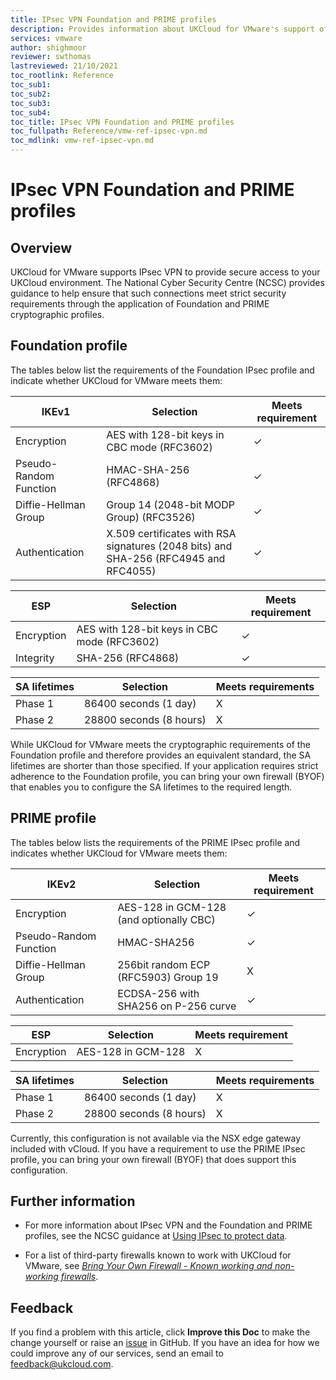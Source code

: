```yaml
---
title: IPsec VPN Foundation and PRIME profiles
description: Provides information about UKCloud for VMware's support of Foundation and PRIME profiles
services: vmware
author: shighmoor
reviewer: swthomas
lastreviewed: 21/10/2021
toc_rootlink: Reference
toc_sub1: 
toc_sub2:
toc_sub3:
toc_sub4:
toc_title: IPsec VPN Foundation and PRIME profiles
toc_fullpath: Reference/vmw-ref-ipsec-vpn.md
toc_mdlink: vmw-ref-ipsec-vpn.md
---
```


# IPsec VPN Foundation and PRIME profiles

## Overview

UKCloud for VMware supports IPsec VPN to provide secure access to your UKCloud environment. The National Cyber Security Centre (NCSC) provides guidance to help ensure that such connections meet strict security requirements through the application of Foundation and PRIME cryptographic profiles.

## Foundation profile

The tables below list the requirements of the Foundation IPsec profile and indicate whether UKCloud for VMware meets them:

IKEv1 | Selection | Meets requirement
------|-----------|------------------
Encryption | AES with 128-bit keys in CBC mode (RFC3602) | &check;
Pseudo-Random Function | HMAC-SHA-256 (RFC4868) | &check;
Diffie-Hellman Group | Group 14 (2048-bit MODP Group) (RFC3526) | &check;
Authentication | X.509 certificates with RSA signatures (2048 bits) and SHA-256 (RFC4945 and RFC4055) | &check;

ESP | Selection | Meets requirement
----|-----------|------------------
Encryption | AES with 128-bit keys in CBC mode (RFC3602) | &check;
Integrity | SHA-256 (RFC4868) | &check;

SA lifetimes | Selection | Meets requirements
-------------|-----------|-------------------
Phase 1      | 86400 seconds (1 day) | X
Phase 2      | 28800 seconds (8 hours) | X

While UKCloud for VMware meets the cryptographic requirements of the Foundation profile and therefore provides an equivalent standard, the SA lifetimes are shorter than those specified. If your application requires strict adherence to the Foundation profile, you can bring your own firewall (BYOF) that enables you to configure the SA lifetimes to the required length.

## PRIME profile

The tables below lists the requirements of the PRIME IPsec profile and indicates whether UKCloud for VMware meets them:

IKEv2 | Selection | Meets requirement
------|-----------|------------------
Encryption | AES-128 in GCM-128 (and optionally CBC) | &check;
Pseudo-Random Function | HMAC-SHA256 | &check;
Diffie-Hellman Group | 256bit random ECP (RFC5903) Group 19 | X
Authentication | ECDSA-256 with SHA256 on P-256 curve | &check;

ESP | Selection | Meets requirement
----|-----------|------------------
Encryption | AES-128 in GCM-128 | X

SA lifetimes | Selection | Meets requirements
-------------|-----------|-------------------
Phase 1      | 86400 seconds (1 day) | X
Phase 2      | 28800 seconds (8 hours) | X

Currently, this configuration is not available via the NSX edge gateway included with vCloud. If you have a requirement to use the PRIME IPsec profile, you can bring your own firewall (BYOF) that does support this configuration.

## Further information

- For more information about IPsec VPN and the Foundation and PRIME profiles, see the NCSC guidance at [Using IPsec to protect data](https://www.ncsc.gov.uk/guidance/using-ipsec-protect-data).

- For a list of third-party firewalls known to work with UKCloud for VMware, see [*Bring Your Own Firewall - Known working and non-working firewalls*](https://docs.ukcloud.com/articles/vmware/vmw-ref-byof-working-firewalls.html).

## Feedback

If you find a problem with this article, click **Improve this Doc** to make the change yourself or raise an [issue](https://github.com/UKCloud/documentation/issues) in GitHub. If you have an idea for how we could improve any of our services, send an email to <feedback@ukcloud.com>.
